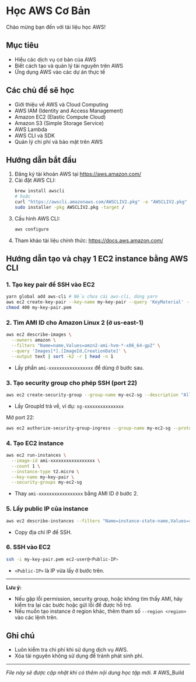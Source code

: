 # Học AWS Cơ Bản

Chào mừng bạn đến với tài liệu học AWS!

## Mục tiêu
- Hiểu các dịch vụ cơ bản của AWS
- Biết cách tạo và quản lý tài nguyên trên AWS
- Ứng dụng AWS vào các dự án thực tế

## Các chủ đề sẽ học
- Giới thiệu về AWS và Cloud Computing
- AWS IAM (Identity and Access Management)
- Amazon EC2 (Elastic Compute Cloud)
- Amazon S3 (Simple Storage Service)
- AWS Lambda
- AWS CLI và SDK
- Quản lý chi phí và bảo mật trên AWS

## Hướng dẫn bắt đầu
1. Đăng ký tài khoản AWS tại https://aws.amazon.com/
2. Cài đặt AWS CLI:
   ```bash
   brew install awscli
   # hoặc
   curl "https://awscli.amazonaws.com/AWSCLIV2.pkg" -o "AWSCLIV2.pkg"
   sudo installer -pkg AWSCLIV2.pkg -target /
   ```
3. Cấu hình AWS CLI:
   ```bash
   aws configure
   ```
4. Tham khảo tài liệu chính thức: https://docs.aws.amazon.com/

## Hướng dẫn tạo và chạy 1 EC2 instance bằng AWS CLI

### 1. Tạo key pair để SSH vào EC2
```bash
yarn global add aws-cli # Nếu chưa cài aws-cli, dùng yarn
aws ec2 create-key-pair --key-name my-key-pair --query 'KeyMaterial' --output text > my-key-pair.pem
chmod 400 my-key-pair.pem
```

### 2. Tìm AMI ID cho Amazon Linux 2 (ở us-east-1)
```bash
aws ec2 describe-images \
  --owners amazon \
  --filters "Name=name,Values=amzn2-ami-hvm-*-x86_64-gp2" \
  --query 'Images[*].[ImageId,CreationDate]' \
  --output text | sort -k2 -r | head -n 1
```
- Lấy phần `ami-xxxxxxxxxxxxxxxxx` để dùng ở bước sau.

### 3. Tạo security group cho phép SSH (port 22)
```bash
aws ec2 create-security-group --group-name my-ec2-sg --description "Allow SSH"
```
- Lấy GroupId trả về, ví dụ: `sg-xxxxxxxxxxxxxxx`

Mở port 22:
```bash
aws ec2 authorize-security-group-ingress --group-name my-ec2-sg --protocol tcp --port 22 --cidr 0.0.0.0/0
```

### 4. Tạo EC2 instance
```bash
aws ec2 run-instances \
  --image-id ami-xxxxxxxxxxxxxxxxx \
  --count 1 \
  --instance-type t2.micro \
  --key-name my-key-pair \
  --security-groups my-ec2-sg
```
- Thay `ami-xxxxxxxxxxxxxxxxx` bằng AMI ID ở bước 2.

### 5. Lấy public IP của instance
```bash
aws ec2 describe-instances --filters "Name=instance-state-name,Values=running" --query "Reservations[*].Instances[*].[InstanceId,PublicIpAddress]" --output table
```
- Copy địa chỉ IP để SSH.

### 6. SSH vào EC2
```bash
ssh -i my-key-pair.pem ec2-user@<Public-IP>
```
- `<Public-IP>` là IP vừa lấy ở bước trên.

---
**Lưu ý:**
- Nếu gặp lỗi permission, security group, hoặc không tìm thấy AMI, hãy kiểm tra lại các bước hoặc gửi lỗi để được hỗ trợ.
- Nếu muốn tạo instance ở region khác, thêm tham số `--region <region>` vào các lệnh trên.

## Ghi chú
- Luôn kiểm tra chi phí khi sử dụng dịch vụ AWS.
- Xóa tài nguyên không sử dụng để tránh phát sinh phí.

---

*File này sẽ được cập nhật khi có thêm nội dung học tập mới.* # AWS_Build
